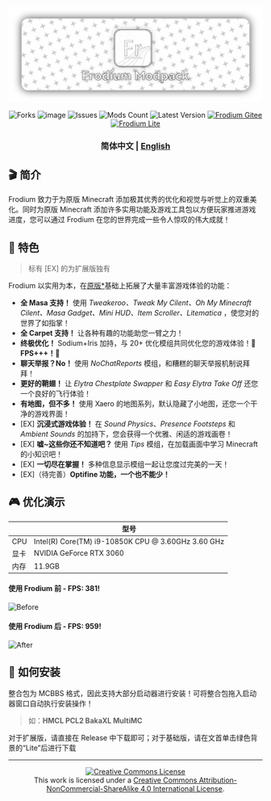 <div align="center"><img src="https://github.com/WForst-Breeze/Files/blob/main/Frodium/Post_New3.png?raw=true" alt="Frodium Post"/></div>
<div align="center">
  
![Forks](https://img.shields.io/github/stars/WForst-Breeze/Frodium-Modpack?color=yellow&style=for-the-badge) ![image](https://img.shields.io/github/forks/WForst-Breeze/Frodium-Modpack?color=blue&style=for-the-badge)
![Issues](https://img.shields.io/github/issues/WForst-Breeze/Frodium-Modpack?color=success&style=for-the-badge)
![Mods Count](https://img.shields.io/github/directory-file-count/WForst-Breeze/Frodium-Modpack/overrides/mods?label=Mods&color=important&style=for-the-badge)
![Latest Version](https://img.shields.io/github/v/release/WForst-Breeze/Frodium-Modpack?display_name=tag&label=Latest&color=informational&style=for-the-badge)
[![Frodium Gitee](https://img.shields.io/badge/-Gitee-C71D23?style=for-the-badge)](https://gitee.com/wforstbreeze/Frodium-Modpack-Gitee)
[![Frodium Lite](https://img.shields.io/badge/-Lite-green?style=for-the-badge)](https://github.com/Scandium-Studio/Frodium-Modpack-Lite)
</div>
<div align="center">
  
### **简体中文** | [English](https://github.com/WForst-Breeze/Frodium-Modpack/blob/main/README-EN.md)

</div>

## 🎬 简介
Frodium 致力于为原版 Minecraft 添加极其优秀的优化和视觉与听觉上的双重美化。同时为原版 Minecraft 添加许多实用功能及游戏工具包以方便玩家推进游戏进度，您可以通过 Frodium 在您的世界完成一些令人惊叹的伟大成就！

## 🎉 特色
> 标有 [EX] 的为扩展版独有

Frodium 以实用为本，在[原版*](https://github.com/WForst-Breeze/Frodium-Modpack "Frodium 目前仅支持 Fabric 1.19.3，1.19.4 升级工作正在进行中。")基础上拓展了大量丰富游戏体验的功能：

- **全 Masa 支持！** 使用 _Tweakeroo、Tweak My Cilent、Oh My Minecraft Cilent、Masa Gadget、Mini HUD、Item Scroller、Litematica_ ，使您对的世界了如指掌！
- **全 Carpet 支持！** 让各种有趣的功能助您一臂之力！
- **终极优化！** Sodium+Iris 加持，与 20+ 优化模组共同优化您的游戏体验！**🚀FPS+++！🚀**
- **聊天举报？No！** 使用 _NoChatReports_ 模组，和糟糕的聊天举报机制说拜拜！
- **更好的鞘翅！** 让 _Elytra Chestplate Swapper_ 和 _Easy Elytra Take Off_ 还您一个良好的飞行体验！
- **有地图，但不多！** 使用 Xaero 的地图系列，默认隐藏了小地图，还您一个干净的游戏界面！
- [EX] **沉浸式游戏体验！** 在 _Sound Physics_、_Presence Footsteps_ 和 _Ambient Sounds_ 的加持下，您会获得一个优雅、闲适的游戏画卷！
- [EX] **嘘~这些你还不知道吧？** 使用 _Tips_ 模组，在加载画面中学习 Minecraft 的小知识吧！
- [EX] **一切尽在掌握！** 多种信息显示模组一起让您度过完美的一天！
- [EX]（待完善）**Optifine 功能，一个也不能少！** 

## 🎮 优化演示
||型号|
|--|--|
|CPU|Intel(R) Core(TM) i9-10850K CPU @ 3.60GHz   3.60 GHz|
|显卡|NVIDIA GeForce RTX 3060|
|内存|11.9GB|

#### 使用 Frodium 前 - FPS: 381!
![Before](https://user-images.githubusercontent.com/110760354/215751234-d62e6f89-2157-4fa7-817e-1fefa555e9c3.png)

#### 使用 Frodium 后 - FPS: 959!
![After](https://user-images.githubusercontent.com/110760354/215751933-7f942926-5529-4bfc-abdf-bc701803f92f.png)

## 💾 如何安装
整合包为 MCBBS 格式，因此支持大部分启动器进行安装！可将整合包拖入启动器窗口自动执行安装操作！
> 如：**HMCL PCL2 BakaXL MultiMC**

对于扩展版，请直接在 Release 中下载即可；对于基础版，请在文首单击绿色背景的“Lite”后进行下载

---
<div align="center">
  <a rel="license" href="http://creativecommons.org/licenses/by-nc-sa/4.0/"><img alt="Creative Commons License" style="border-width:0" src="https://i.creativecommons.org/l/by-nc-sa/4.0/88x31.png" /></a><br />This work is licensed under a <a rel="license" href="http://creativecommons.org/licenses/by-nc-sa/4.0/">Creative Commons Attribution-NonCommercial-ShareAlike 4.0 International License</a>.
</div>
